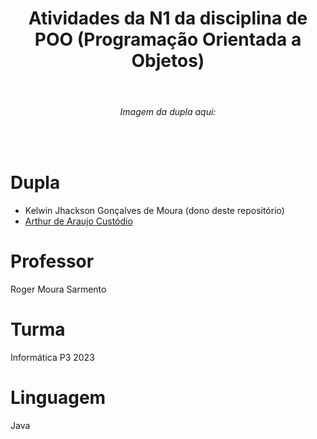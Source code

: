<div align="center">

# Atividades da N1 da disciplina de POO (Programação Orientada a Objetos)
  
</div>



<br>

<div align="center">

###### Imagem da dupla aqui:
  
</div>

<br>

# Dupla
- Kelwin Jhackson Gonçalves de Moura (dono deste repositório)
- [Arthur de Araujo Custódio](https://github.com/ArthurDevA)


# Professor
Roger Moura Sarmento
# Turma
Informática P3 2023
# Linguagem
Java
